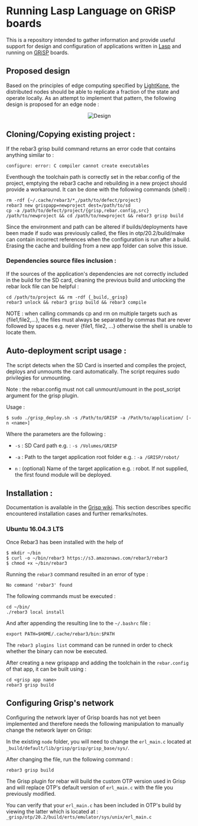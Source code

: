 
# Running Lasp Language on GRiSP boards
This is a repository intended to gather information and provide useful support for design and configuration of applications written in [Lasp](https://lasp-lang.readme.io/) and running on [GRiSP](https://www.grisp.org/) boards.

## Proposed design
Based on the principles of edge computing specified by [LightKone](https://www.lightkone.eu/), the distributed nodes should be able to replicate a fraction of the state and operate locally. As an attempt to implement that pattern, the following design is proposed for an edge node :

<p align="center">
  <img src="Untitled Diagram.png" alt="Design"/>
</p>

## Cloning/Copying existing project :
If the rebar3 grisp build command returns an error code that contains anything similar to :
```
configure: error: C compiler cannot create executables
```
Eventhough the toolchain path is correctly set in the rebar.config of the project, emptying the rebar3 cache and rebuilding in a new project should provide a workaround. It can be done with the following commands (shell) :

```
rm -rdf {~/.cache/rebar3/*,/path/to/defect/project}
rebar3 new grispapp=newproject dest=/path/to/sd
cp -a /path/to/defect/project/{grisp,rebar.config,src} /path/to/newproject && cd /path/to/newproject && rebar3 grisp build
```

Since the environment and path can be altered if builds/deployments have been made if sudo was previously called, the files in otp/20.2/build/make can contain incorrect references when the configuration is run after a build. Erasing the cache and building from a new app folder can solve this issue.

### Dependencies source files inclusion :
If the sources of the application's dependencies are not correctly included in the build for the SD card, cleaning the previous build and unlocking the rebar lock file can be helpful :

```
cd /path/to/project && rm -rdf {_build,_grisp}
rebar3 unlock && rebar3 grisp build && rebar3 compile
```

NOTE : when calling commands cp and rm on multiple targets such as {file1,file2,...}, the files must always be separated by commas that are never followed by spaces e.g. never {file1, file2, ...} otherwise the shell is unable to locate them.

## Auto-deployment script usage :

The script detects when the SD Card is inserted and compiles the project, deploys and unmounts the card automatically. The script requires sudo privilegies for unmounting.

Note : the rebar.config must not call unmount/umount in the post_script argument for the grisp plugin.

Usage :

```
$ sudo ./grisp_deploy.sh -s /Path/to/GRISP -a /Path/to/application/ [-n <name>]
```
Where the parameters are the following :

- `-s` : SD Card path e.g. : `-s /Volumes/GRISP`

- `-a` : Path to the target application root folder e.g. : `-a /GRISP/robot/`

- `n` : (optional) Name of the target application e.g. : robot. If not supplied, the first found module will be deployed.

## Installation :

Documentation is available in the [Grisp wiki](https://github.com/grisp/grisp/wiki/). This section describes specific encountered installation cases and further remarks/notes.



### Ubuntu 16.04.3 LTS

Once Rebar3 has been installed with the help of

```
$ mkdir ~/bin
$ curl -o ~/bin/rebar3 https://s3.amazonaws.com/rebar3/rebar3
$ chmod +x ~/bin/rebar3
```

Running the `rebar3` command resulted in an error of type :

```
No command 'rebar3' found
```

The following commands must be executed :

```
cd ~/bin/
./rebar3 local install
```

And after appending the resulting line to the `~/.bashrc` file :

```
export PATH=$HOME/.cache/rebar3/bin:$PATH
```

The `rebar3 plugins list` command can be runned in order to check whether the binary can now be executed.

After creating a new grispapp and adding the toolchain in the `rebar.config` of that app, it can be built using :

```
cd <grisp app name>
rebar3 grisp build
```

## Configuring Grisp's network

Configuring the network layer of Grisp boards has not yet been implemented and therefore needs the following manipulation to manually change the network layer on Grisp:

In the existing `node` folder, you will need to change the `erl_main.c` located at `_build/default/lib/grisp/grisp/grisp_base/sys/`.

After changing the file, run the following command :

```
rebar3 grisp build
```

The Grisp plugin for rebar will build the custom OTP version used in Grisp and will replace OTP's default version of `erl_main.c` with the file you previously modified.

You can verify that your `erl_main.c` has been included in OTP's build by viewing the latter which is located at : `_grisp/otp/20.2/build/erts/emulator/sys/unix/erl_main.c`
